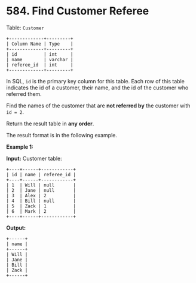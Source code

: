 # 584. Find Customer Referee

Table: `Customer`

```
+-------------+---------+
| Column Name | Type    |
+-------------+---------+
| id          | int     |
| name        | varchar |
| referee_id  | int     |
+-------------+---------+
```

In SQL, `id` is the primary key column for this table.
Each row of this table indicates the id of a customer, their name, and the id of the customer who referred them.


Find the names of the customer that are __not referred by__ the customer with `id = 2`.

Return the result table in __any order__.

The result format is in the following example.



__Example 1:__

__Input:__
Customer table:
```
+----+------+------------+
| id | name | referee_id |
+----+------+------------+
| 1  | Will | null       |
| 2  | Jane | null       |
| 3  | Alex | 2          |
| 4  | Bill | null       |
| 5  | Zack | 1          |
| 6  | Mark | 2          |
+----+------+------------+
```

__Output:__
```
+------+
| name |
+------+
| Will |
| Jane |
| Bill |
| Zack |
+------+
```